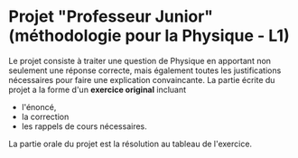 # Projet "Professeur Junior" (méthodologie pour la Physique - L1)

Le projet consiste à traiter une question de Physique en apportant non
seulement une réponse correcte, mais également toutes les justifications
nécessaires pour faire une explication convaincante. La partie écrite du
projet a la forme d'un **exercice original** incluant
- l'énoncé, 
- la correction 
- les rappels de cours nécessaires.


La partie orale du projet est la
résolution au tableau de l'exercice.

```{tableofcontents}
```
